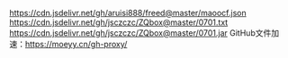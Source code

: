 
https://cdn.jsdelivr.net/gh/aruisi888/freed@master/maoocf.json
https://cdn.jsdelivr.net/gh/jsczczc/ZQbox@master/0701.txt
https://cdn.jsdelivr.net/gh/jsczczc/ZQbox@master/0701.jar
GitHub文件加速：https://moeyy.cn/gh-proxy/
